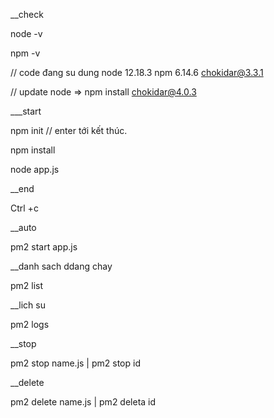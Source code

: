 __check 

node -v

npm -v

// code đang su dung node 12.18.3 npm  6.14.6  chokidar@3.3.1

// update node => npm install chokidar@4.0.3

___start

npm init // enter tới kết thúc.

npm install

node app.js

__end 

Ctrl +c

__auto

pm2 start app.js

__danh sach ddang chay

pm2 list

__lich su

pm2 logs

__stop

pm2 stop name.js  | pm2 stop id

__delete

pm2 delete name.js | pm2 deleta id
